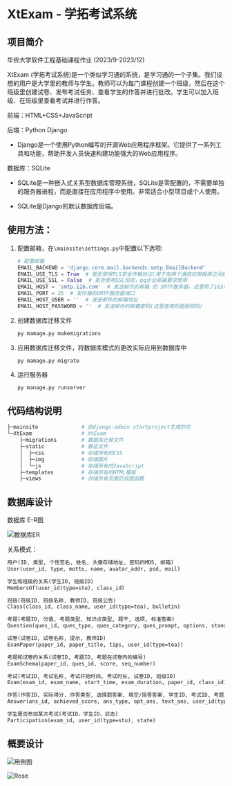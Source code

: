 # XtExam - 学拓考试系统

## 项目简介

华侨大学软件工程基础课程作业 (2023/9-2023/12)



XtExam (学拓考试系统)是一个类似学习通的系统，是学习通的一个子集。我们设想的用户是大学里的教师与学生。教师可以为每门课程创建一个班级，然后在这个班级里创建试卷、发布考试任务、查看学生的作答并进行批改。学生可以加入班级、在班级里查看考试并进行作答。



前端：HTML+CSS+JavaScript

后端：Python Django

- Django是一个使用Python编写的开源Web应用程序框架。它提供了一系列工具和功能，帮助开发人员快速构建功能强大的Web应用程序。

数据库：SQLite

- SQLite是一种嵌入式关系型数据库管理系统，SQLite是零配置的，不需要单独的服务器进程，而是直接在应用程序中使用。非常适合小型项目或个人使用。

- SQLite是Django的默认数据库后端。

## 使用方法：

1. 配置邮箱，在`\mainsite\settings.py`中配置以下选项:

   ~~~py
   # 配置邮箱
   EMAIL_BACKEND = 'django.core.mail.backends.smtp.EmailBackend'
   EMAIL_USE_TLS = True  # 是否使用TLS安全传输协议(用于在两个通信应用程序之间提供保密性和数据完整性。)
   EMAIL_USE_SSL = False  # 是否使用SSL加密，qq企业邮箱要求使用
   EMAIL_HOST = 'smtp.126.com'  # 发送邮件的邮箱 的 SMTP服务器，这里用了163邮箱
   EMAIL_PORT = 25  # 发件箱的SMTP服务器端口
   EMAIL_HOST_USER = ''  # 发送邮件的邮箱地址
   EMAIL_HOST_PASSWORD = ''  # 发送邮件的邮箱密码(这里使用的是授权码)
   ~~~

2. 创建数据库迁移文件

   ~~~sh
   py mamage.py makemigrations
   ~~~

3. 应用数据库迁移文件，将数据库模式的更改实际应用到数据库中

   ~~~
   py mamage.py migrate
   ~~~

4. 运行服务器

   ~~~sh
   py manage.py runserver
   ~~~

## 代码结构说明

~~~sh
├─mainsite				# 由django-admin startproject生成的包
└─XtExam				# XtExam
    ├─migrations		# 数据库迁移文件
    ├─static			# 静态文件
    │  ├─css			# 存储所有的CSS
    │  ├─img			# 存储图片
    │  └─js				# 存储所有的JavaScript
    ├─templates			# 存储所有的HTML模板
    ├─views				# 存储所有页面的视图函数
~~~

## 数据库设计

数据库 E-R图

![数据库ER](https://cdn.jsdelivr.net/gh/cfla1638/Img/202312291124855.png) 

关系模式：

~~~md
用户(ID, 类型, 个性签名, 姓名, 头像存储地址, 密码的MD5, 邮箱)
User(user_id, type, motto, name, avatar_addr, psd, mail)

学生和班级的关系(学生ID, 班级ID)
MembersOf(user_id(type=stu), class_id)

班级(班级ID, 班级名称, 教师ID, 班级公告)
Class(class_id, class_name, user_id(type=tea), bulletin)

考题(考题ID, 分值, 考题类型, 知识点类型, 题干, 选项, 标准答案)
Question(ques_id, ques_type, ques_category, ques_prompt, options, standard_answer)

试卷(试卷ID, 试卷名称, 提示, 教师ID)
ExamPaper(paper_id, paper_title, tips, user_id(type=tea))

考题和试卷的关系(试卷ID, 考题ID, 考题在试卷内的编号)
ExamSchema(paper_id, ques_id, score, seq_number)

考试(考试ID, 考试名称, 考试开始时间, 考试时长, 试卷ID, 班级ID)
Exam(exam_id, exam_name, start_time, exam_duration, paper_id, class_id)

作答(作答ID, 实际得分, 作答类型, 选择题答案, 填空/简答答案, 学生ID, 考试ID, 考题ID)
Answer(ans_id, achieved_score, ans_type, opt_ans, text_ans, user_id(type=stu), exam_id, ques_id)

学生是否参加某次考试(考试ID，学生ID，状态)
Participation(exam_id, user_id(type=stu), state)
~~~

## 概要设计

![用例图](https://cdn.jsdelivr.net/gh/cfla1638/Img/202312291131324.png)

![Rose](https://cdn.jsdelivr.net/gh/cfla1638/Img/202312291131476.png)

 